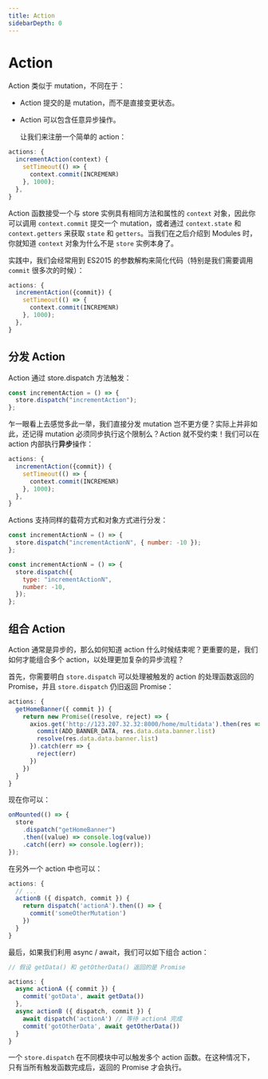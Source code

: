 ```yaml
---
title: Action
sidebarDepth: 0
---
```


# Action

Action 类似于 mutation，不同在于：

- Action 提交的是 mutation，而不是直接变更状态。
- Action 可以包含任意异步操作。

  让我们来注册一个简单的 action：

```js
actions: {
  incrementAction(context) {
    setTimeout(() => {
      context.commit(INCREMENR)
    }, 1000);
  },
}
```

Action 函数接受一个与 store 实例具有相同方法和属性的 `context` 对象，因此你可以调用 `context.commit` 提交一个 mutation，或者通过 `context.state` 和 `context.getters` 来获取 `state` 和 `getters`。当我们在之后介绍到 Modules 时，你就知道 `context` 对象为什么不是 `store` 实例本身了。

实践中，我们会经常用到 ES2015 的参数解构来简化代码（特别是我们需要调用 `commit` 很多次的时候）：

```js
actions: {
  incrementAction({commit}) {
    setTimeout(() => {
      context.commit(INCREMENR)
    }, 1000);
  },
}
```

## 分发 Action

Action 通过 store.dispatch 方法触发：

```js
const incrementAction = () => {
  store.dispatch("incrementAction");
};
```

乍一眼看上去感觉多此一举，我们直接分发 mutation 岂不更方便？实际上并非如此，还记得 mutation 必须同步执行这个限制么？Action 就不受约束！我们可以在 action 内部执行**异步**操作：

```js
actions: {
  incrementAction({commit}) {
    setTimeout(() => {
      context.commit(INCREMENR)
    }, 1000);
  },
}
```

Actions 支持同样的载荷方式和对象方式进行分发：

```js
const incrementActionN = () => {
  store.dispatch("incrementActionN", { number: -10 });
};

const incrementActionN = () => {
  store.dispatch({
    type: "incrementActionN",
    number: -10,
  });
};
```

## 组合 Action

Action 通常是异步的，那么如何知道 action 什么时候结束呢？更重要的是，我们如何才能组合多个 action，以处理更加复杂的异步流程？

首先，你需要明白 `store.dispatch` 可以处理被触发的 action 的处理函数返回的 Promise，并且 `store.dispatch` 仍旧返回 Promise：

```js
actions: {
  getHomeBanner({ commit }) {
    return new Promise((resolve, reject) => {
      axios.get('http://123.207.32.32:8000/home/multidata').then(res => {
        commit(ADD_BANNER_DATA, res.data.data.banner.list)
        resolve(res.data.data.banner.list)
      }).catch(err => {
        reject(err)
      })
    })
  }
}
```

现在你可以：

```js
onMounted(() => {
  store
    .dispatch("getHomeBanner")
    .then((value) => console.log(value))
    .catch((err) => console.log(err));
});
```

在另外一个 action 中也可以：

```js
actions: {
  // ...
  actionB ({ dispatch, commit }) {
    return dispatch('actionA').then(() => {
      commit('someOtherMutation')
    })
  }
}
```

最后，如果我们利用 async / await，我们可以如下组合 action：

```js
// 假设 getData() 和 getOtherData() 返回的是 Promise

actions: {
  async actionA ({ commit }) {
    commit('gotData', await getData())
  },
  async actionB ({ dispatch, commit }) {
    await dispatch('actionA') // 等待 actionA 完成
    commit('gotOtherData', await getOtherData())
  }
}
```

一个 `store.dispatch` 在不同模块中可以触发多个 action 函数。在这种情况下，只有当所有触发函数完成后，返回的 Promise 才会执行。
